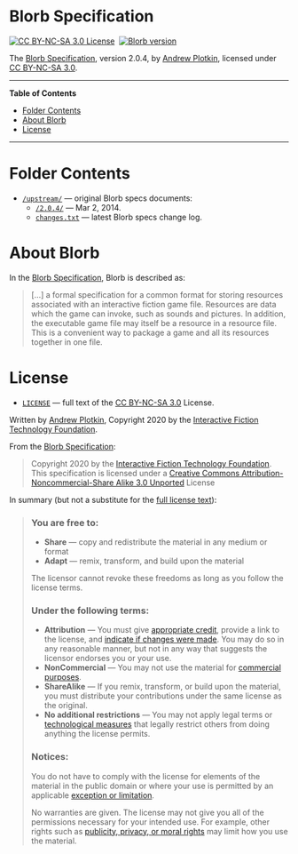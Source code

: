 # Blorb Specification

[![CC BY-NC-SA 3.0 License][license badge]][CC BY-NC-SA 3.0]&nbsp;
[![Blorb version][Blorb badge]][Blorb homepage]&nbsp;

The [Blorb Specification], version 2.0.4, by [Andrew Plotkin], licensed under [CC BY-NC-SA 3.0].

-----

**Table of Contents**

<!-- MarkdownTOC autolink="true" bracket="round" autoanchor="false" lowercase="only_ascii" uri_encoding="true" levels="1,2,3" -->

- [Folder Contents](#folder-contents)
- [About Blorb](#about-blorb)
- [License](#license)

<!-- /MarkdownTOC -->

-----

# Folder Contents

- [`/upstream/`](./upstream/) — original Blorb specs documents:
    + [`/2.0.4/`][2.0.4] — Mar 2, 2014.
    + [`changes.txt`][changes.txt] — latest Blorb specs change log.

# About Blorb

In the [Blorb Specification], Blorb is described as:

> [...] a formal specification for a common format for storing resources associated with an interactive fiction game file.
> Resources are data which the game can invoke, such as sounds and pictures.
> In addition, the executable game file may itself be a resource in a resource file.
> This is a convenient way to package a game and all its resources together in one file.

# License

- [`LICENSE`][LICENSE] — full text of the [CC BY-NC-SA 3.0] License.

Written by [Andrew Plotkin], Copyright 2020 by the [Interactive Fiction Technology Foundation].

From the [Blorb Specification]:

> Copyright 2020 by the [Interactive Fiction Technology Foundation].
> This specification is licensed under a [Creative Commons Attribution-Noncommercial-Share Alike 3.0 Unported] License

In summary (but not a substitute for the [full license text][LICENSE]):

> ### You are free to:
>
> - **Share** — copy and redistribute the material in any medium or format
> - **Adapt** — remix, transform, and build upon the material
>
> The licensor cannot revoke these freedoms as long as you follow the license terms.
>
> ### Under the following terms:
>
> - **Attribution** — You must give [appropriate credit], provide a link to the license, and [indicate if changes were made]. You may do so in any reasonable manner, but not in any way that suggests the licensor endorses you or your use.
> - **NonCommercial** — You may not use the material for [commercial purposes].
> - **ShareAlike** — If you remix, transform, or build upon the material, you must distribute your contributions under the same license as the original.
> - **No additional restrictions** — You may not apply legal terms or [technological measures] that legally restrict others from doing anything the license permits.
>
> ### Notices:
>
> You do not have to comply with the license for elements of the material in the public domain or where your use is permitted by an applicable [exception or limitation].
>
> No warranties are given. The license may not give you all of the permissions necessary for your intended use. For example, other rights such as [publicity, privacy, or moral rights] may limit how you use the material.

<!-----------------------------------------------------------------------------
                               REFERENCE LINKS
------------------------------------------------------------------------------>

[Interactive Fiction Technology Foundation]: https://iftechfoundation.org/ "Visit the Interactive Fiction Technology Foundation website"

<!-- Blorb links -->

[Blorb homepage]: https://eblong.com/zarf/blorb/index.html "Visit the Blorb homepage at eblong.com"
[Blorb Specification]: https://eblong.com/zarf/blorb/Blorb-Spec.html "View the upstream Blorb Specification at eblong.com"

<!-- CC BY-NC-SA 3.0 -->

[CC BY-NC-SA 3.0]: https://creativecommons.org/licenses/by-nc-sa/3.0/ "View CC BY-NC-SA 3.0 License at creativecommons.org"
[Creative Commons Attribution-Noncommercial-Share Alike 3.0 Unported]: https://creativecommons.org/licenses/by-nc-sa/3.0/ "View CC BY-NC-SA 3.0 License at creativecommons.org"

[appropriate credit]: https://wiki.creativecommons.org/License_Versions#Detailed_attribution_comparison_chart "More info..."
[commercial purposes]: https://wiki.creativecommons.org/Frequently_Asked_Questions#does-my-use-violate-the-noncommercial-clause-of-the-licenses "More info..."
[exception or limitation]: https://wiki.creativecommons.org/Frequently_Asked_Questions#do-creative-commons-licenses-affect-exceptions-and-limitations-to-copyright-such-as-fair-dealing-and-fair-use "More info..."
[indicate if changes were made]: https://wiki.creativecommons.org/wiki/License_Versions#Modifications_and_adaptations_must_be_marked_as_such "More info..."
[publicity, privacy, or moral rights]: https://wiki.creativecommons.org/Considerations_for_licensors_and_licensees "More info..."
[technological measures]: https://wiki.creativecommons.org/License_Versions#Application_of_effective_technological_measures_by_users_of_CC-licensed_works_prohibited "More info..."

<!-- badges -->

[license badge]: https://img.shields.io/badge/license-CC%20BY--NC--SA%203.0-00b5da.svg
[Blorb badge]: https://img.shields.io/badge/Blorb-2.0.4-brightgreen "Blorb specification version"

<!-- project files -->

[LICENSE]: ./LICENSE "View the full text of the CC BY-NC-SA 3.0 license"
[changes.txt]: ./upstream/changes.txt "View the Blorb specification change log"
[2.0.4]: ./upstream/2.0.4 "original Blorb v2.0.4 specification docs"

<!-- people -->

[Andrew Plotkin]: https://github.com/erkyrath "View Andrew Plotkin's GitHub profile"

<!-- EOF -->
